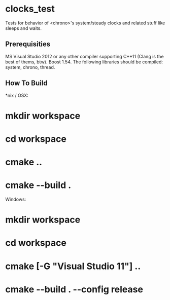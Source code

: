 clocks_test
===========

Tests for behavior of &lt;chrono>'s system/steady clocks and related stuff like sleeps and waits.

Prerequisities
--------------

MS Visual Studio 2012 or any other compiler supporting C++11 (Clang is the best of thems, btw).
Boost 1.54. The following libraries should be compiled: system, chrono, thread.

How To Build
------------

*nix / OSX:
# mkdir workspace
# cd workspace
# cmake ..
# cmake --build .

Windows:
# mkdir workspace
# cd workspace
# cmake [-G "Visual Studio 11"] ..
# cmake --build . --config release

